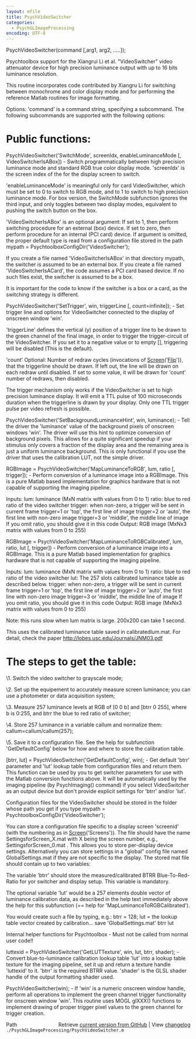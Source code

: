 ```yaml
---
layout: mfile
title: PsychVideoSwitcher
categories:
  - PsychGLImageProcessing
encoding: UTF-8
---
```


PsychVideoSwitcher(command [,arg1, arg2, .....]);

Psychtoolbox support for the Xiangrui Li et al. "VideoSwitcher" video
attenuator device for high precision luminance output with up to 16 bits
luminance resolution.

This routine incorporates code contributed by Xiangru Li for switching
between monochrome and color display mode and for performing the
reference Matlab routines for image formatting.

Options: 'command' is a command string, specifying a subcommand. The
following subcommands are supported with the following options:

# Public functions:


PsychVideoSwitcher('SwitchMode', screenIdx, enableLuminanceMode [, VideoSwitcherIsABox])
\- Switch programmatically between high precision luminance mode and
standard RGB true color display mode. 'screenIdx' is the screen index of the
for the display screen to switch.

'enableLuminanceMode' is meaningful only for card VideoSwitcher, which
must be set to 0 to switch to RGB mode, and to 1 to switch to high
precision luminance mode. For box version, the SwitchMode subfunction
ignores the third input, and only toggles between two display modes,
equivalent to pushing the switch button on the box.

'VideoSwitcherIsABox' is an optional argument: If set to 1, then perform
switching procedure for an external (box) device. If set to zero, then
perform procedure for an internal (PCI card) device. If argument is
omitted, the proper default type is read from a configuration file stored
in the path mypath = PsychtoolboxConfigDir('VideoSwitcher');

If you create a file named 'VideoSwitcherIsABox' in that directory
mypath, the switcher is assumed to be an external box. If you create a
file named 'VideoSwitcherIsACard', the code assumes a PCI card based
device. If no such files exist, the switcher is assumed to be a box.

It is important for the code to know if the switcher is a box or a card,
as the switching strategy is different.


PsychVideoSwitcher('SetTrigger', win, triggerLine [, count=infinite]);
\- Set trigger line and options for VideoSwitcher connected to the display
of onscreen window 'win'.

'triggerLine' defines the vertical (y) position of a trigger line to be
drawn to the green channel of the final image, in order to trigger the
trigger-circuit of the VideoSwitcher. If you set it to a negative value
or to empty [], triggering will be disabled (This is the default).

'count' Optional: Number of redraw cycles (invocations of
[Screen](/docs/Screen)('[Flip](/docs/Flip)')), that the triggerline should be drawn. If left out, the
line will be drawn on each redraw until disabled. If set to some value,
it will be drawn for 'count' number of redraws, then disabled.

The trigger mechanism only works if the VideoSwitcher is set to high
precision luminance display. It will emit a TTL pulse of 100 microseconds
duration when the triggerline is drawn by your display. Only one TTL
trigger pulse per video refresh is possible.


PsychVideoSwitcher('SetBackgroundLuminanceHint', win, luminance);
\- Tell the driver the 'luminance' value of the background pixels of
onscreen windows 'win'. The driver will use this hint to optimize
conversion of background pixels. This allows for a quite significant
speedup if your stimulus only covers a fraction of the display area and
the remaining area is just a uniform luminance background. This is only
functional if you use the driver that uses the calibration LUT, not the
simple driver.


RGBImage = PsychVideoSwitcher('MapLuminanceToRGB', lum, ratio [, trigger]);
\- Perform conversion of a luminance image into a RGBImage. This is a pure
Matlab based implementation for graphics hardware that is not capable of
supporting the imaging pipeline.

 Inputs:
    lum: luminance (MxN matrix with values from 0 to 1)
    ratio: blue to red ratio of the video switcher
    trigger: when non-zero, a trigger will be sent in current frame
        trigger=1 or 'top', the first line of image
        trigger=2 or 'auto',  the first line with non-zero image
        trigger=3 or 'middle', the middle line of image
    If you omit ratio, you should give it in this code
 Output: RGB image (MxNx3 matrix with values from 0 to 255)


RGBImage = PsychVideoSwitcher('MapLuminanceToRGBCalibrated', lum, ratio, lut [, trigger])
\- Perform conversion of a luminance image into a RGBImage. This is a pure
Matlab based implementation for graphics hardware that is not capable of
supporting the imaging pipeline.

 Inputs:
    lum: luminance (MxN matrix with values from 0 to 1)
    ratio: blue to red ratio of the video switcher
    lut: The 257 slots calibrated luminance table as described below.
    trigger: when non-zero, a trigger will be sent in current frame
        trigger=1 or 'top', the first line of image
        trigger=2 or 'auto',  the first line with non-zero image
        trigger=3 or 'middle', the middle line of image
    If you omit ratio, you should give it in this code
 Output: RGB image (MxNx3 matrix with values from 0 to 255)

Note: this runs slow when lum matrix is large. 200x200 can take 1 second.

This uses the calibrated luminance table saved in calibratedlum.mat.
For detail, check the paper http://lobes.usc.edu/Journals/JNM03.pdf

# The steps to get the table:

 \1. Switch the video switcher to grayscale mode;

 \2. Set up the equipement to accurately measure screen luminance;
    you can use a photometer or data acquisition system;

 \3. Measure 257 luminance levels at RGB of [0 0 b] and [btrr 0 255],
    where b is 0:255, and btrr the blue to red ratio of switcher;

 \4. Store 257 luminance in a variable callum and normalize them:
    callum=callum/callum(257);

 \5. Save it to a configuration file. See the help for subfunction
    'GetDefaultConfig' below for how and where to store the calibration
    table.


[btrr, lut] = PsychVideoSwitcher('GetDefaultConfig', win);
\- Get default 'btrr' parameter and 'lut' lookup table from configuration
files and return them. This function can be used by you to get switcher
parameters for use with the Matlab conversion functions above. It will be
automatically used by the imaging pipeline (by PsychImaging() command) if
you select VideoSwitcher as an output device but don't provide explicit
settings for 'btrr' and/or 'lut'.

Configuration files for the VideoSwitcher should be stored in the folder
whose path you get if you type mypath = PsychtoolboxConfigDir('VideoSwitcher');

You can store a configuration file specific to a display screen
'screenid' (with the numbering as in [Screen](/docs/Screen)('Screens')). The file should
have the name SettingsforScreen\_X.mat with X being the screen number,
e.g., SettingsforScreen\_0.mat . This allows you to store per-display
device settings. Alternatively you can store settings in a "global"
config file named GlobalSettings.mat if they are not specific to the
display. The stored mat file should contain up to two variables:

The variable 'btrr' should store the measured/calibrated BTRR
Blue-To-Red-Ratio for yor switcher and display setup. This variable is
mandatory.

The optional variable 'lut' would be a 257 elements double vector of
luminance calibration data, as described in the help text immediately
above the help for this subfunction (== help for
'MapLuminanceToRGBCalibrated').

You would create such a file by typing, e.g.:
btrr = 128;
lut = the lookup table vector created by calibration...
save 'GlobalSettings.mat' btrr lut




Internal helper functions for Psychtoolbox - Must not be called from
normal user code!!

luttexid = PsychVideoSwitcher('GetLUTTexture', win, lut, btrr, shader);
\- Convert blue-to-luminance calibration lookup table 'lut' into a lookup
table texture for the imaging pipeline, set it up and return a texture
handle 'luttexid' to it. 'btrr' is the required BTRR value. 'shader' is
the GLSL shader handle of the output formatting shader used.


PsychVideoSwitcher(win);
\- If 'win' is a numeric onscreen window handle, perform all operations to
implement the green channel trigger functionality for onscreen window
'win'. This routine uses MOGL glXXX() functions to implement drawing of
proper trigger pixel values to the green channel for trigger creation.



<div class="code_header" style="text-align:right;">
  <span style="float:left;">Path&nbsp;&nbsp;</span> <span class="counter">Retrieve <a href=
  "https://raw.github.com/Psychtoolbox-3/Psychtoolbox-3/beta/./PsychGLImageProcessing/PsychVideoSwitcher.m">current version from GitHub</a> | View <a href=
  "https://github.com/Psychtoolbox-3/Psychtoolbox-3/commits/beta/./PsychGLImageProcessing/PsychVideoSwitcher.m">changelog</a></span>
</div>
<div class="code">
  <code>./PsychGLImageProcessing/PsychVideoSwitcher.m</code>
</div>
